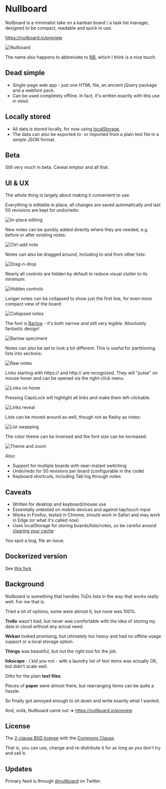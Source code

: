 # Nullboard

Nullboard is a minimalist take on a kanban board / a task list manager, designed to be compact, readable and quick in use.

https://nullboard.io/preview

![Nullboard](https://nullboard.io/images/nullboard-example-alt.png?z)

The name also happens to abbreviate to [NB](https://en.wikipedia.org/wiki/Nota_bene), which I think is a nice touch.

## Dead simple

* Single-page web app - just one HTML file, an ancient jQuery package and a webfont pack.
* Can be used completely offline. In fact, it's written exactly with this use in mind.

## Locally stored

* All data is stored locally, for now using [localStorage](https://developer.mozilla.org/en/docs/Web/API/Window/localStorage).
* The data can also be exported to- or imported from a plain text file in a simple JSON format.

## Beta

Still very much in beta. Caveat emptor and all that.

## UI & UX

The whole thing is largely about making it convenient to use.

Everything is editable in place, all changes are saved automatically and last 50 revisions are kept for undo/redo:

![In-place editing](https://nullboard.io/images/nullboard-inplace-editing.gif?xx)

New notes can be quickly added directly where they are needed, e.g. before or after existing notes:

![Ctrl-add note](https://nullboard.io/images/nullboard-ctrl-add-note.gif?xx)

Notes can also be dragged around, including to and from other lists:

![Drag-n-drop](https://nullboard.io/images/nullboard-drag-n-drop.gif?xx)

Nearly all controls are hidden by default to reduce visual clutter to its minimum:

![Hidden controls](https://nullboard.io/images/nullboard-hidden-controls.gif?xx)

Longer notes can be collapsed to show just the first line, for even more compact view of the board:

![Collapsed notes](https://nullboard.io/images/nullboard-collapsed-notes.gif?xx)

The font is [Barlow](https://tribby.com/fonts/barlow/) - it's both narrow *and* still very legible. Absolutely fantastic design!

![Barlow speciment](https://nullboard.io/images/barlow-specimen.png?xx)

Notes can also be set to look a bit different. This is useful for partitioning lists into sections:

![Raw notes](https://nullboard.io/images/nullboard-raw-notes.gif?xx)

Links starting with https:// and http:// are recognized. They will "pulse" on mouse hover and can be opened via the right-click menu.

![Links on hover](https://nullboard.io/images/nullboard-links-on-hover.gif?xx)

Pressing CapsLock will highlight all links and make them left-clickable.

![Links reveal](https://nullboard.io/images/nullboard-links-reveal.gif?xx)

Lists can be moved around as well, though not as flashy as notes:

![List swapping](https://nullboard.io/images/nullboard-list-swap.gif?xx)

The color theme can be inversed and the font size can be increased:

![Theme and zoom](https://nullboard.io/images/nullboard-theme-and-zoom.gif?xx)

Also:

* Support for multiple boards with near-instant switching
* Undo/redo for 50 revisions per board (configurable in the code)
* Keyboard shortcuts, including Tab'ing through notes

## Caveats

* Written for desktop and keyboard/mouse use
* Essentially untested on mobile devices and against tap/touch input
* Works in Firefox, tested in Chrome, should work in Safari and may work in Edge (or what it's called now)
* Uses localStorage for storing boards/lists/notes, so be careful around [clearing your cache](https://stackoverflow.com/questions/9948284/how-persistent-is-localstorage)

You spot a bug, file an issue.

## Dockerized version

See [this fork](https://github.com/rsoper/nullboard).

## Background

Nullboard is something that handles ToDo lists in the way that works really well. For *me* that is.

Tried a lot of options, some were almost *it*, but none was 100%.

**Trello** wasn't bad, but never was comfortable with the idea of storing my data in cloud without any actual need.

**Wekan** looked promising, but ultimately too heavy and had no offline usage support or a local storage option.

**Things** was beautiful, but not the right tool for the job.

**Inkscape** - I kid you not - with a laundry list of text items was actually OK, but didn't scale well.

Ditto for the plain **text files**.

Pieces of **paper** were almost there, but rearranging items can be quite a hassle.

So finally got annoyed enough to sit down and write exactly what I wanted.

And, voilà, Nullboard came out  =>  https://nullboard.io/preview

## License

The [2-clause BSD license](https://opensource.org/licenses/BSD-2-Clause/) with the [Commons Clause](https://commonsclause.com/).

That is, you can use, change and re-distribute it for as long as you don't try and sell it.

## Updates

Primary feed is through [@nullboard](https://twitter.com/nullboard) on Twitter.
